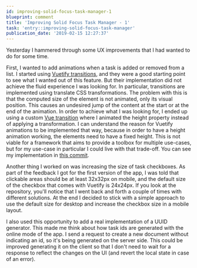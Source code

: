 ```yaml
---
id: improving-solid-focus-task-manager-1
blueprint: comment
title: 'Improving Solid Focus Task Manager - 1'
task: 'entry::improving-solid-focus-task-manager'
publication_date: '2019-02-15 12:27:37'
---
```


Yesterday I hammered through some UX improvements that I had wanted to do for some time.

First, I wanted to add animations when a task is added or removed from a list. I started using [Vuetify transitions](https://vuetifyjs.com/en/framework/transitions#todo-list), and they were a good starting point to see what I wanted out of this feature. But their implementation did not achieve the fluid experience I was looking for. In particular, transitions are implemented using translate CSS transformations. The problem with this is that the computed size of the element is not animated, only its visual position. This causes an undesired jump of the content at the start or at the end of the animation. In order to achieve what I was looking for, I ended up using a custom [Vue transition](https://vuejs.org/v2/guide/transitions.html#List-Transitions) where I animated the height property instead of applying a transformation. I can understand the reason for Vuetify animations to be implemented that way, because in order to have a height animation working, the elements need to have a fixed height. This is not viable for a framework that aims to provide a toolbox for multiple use-cases, but for my use-case in particular I could live with that trade-off. You can see my implementation in [this commit](https://github.com/NoelDeMartin/solid-focus/commit/0070290d2660c6c060b4d2dadffc596e02bf3980).

Another thing I worked on was increasing the size of task checkboxes. As part of the feedback I got for the first version of the app, I was told that clickable areas should be at least 32x32px on mobile, and the default size of the checkbox that comes with Vuetify is 24x24px. If you look at the repository, you'll notice that I went back and forth a couple of times with different solutions. At the end I decided to stick with a simple approach to use the default size for desktop and increase the checkbox size in a mobile layout.

I also used this opportunity to add a real implementation of a UUID generator. This made me think about how task ids are generated with the online mode of the app. I send a request to create a new document without indicating an id, so it's being generated on the server side. This could be improved generating it on the client so that I don't need to wait for a response to reflect the changes on the UI (and revert the local state in case of an error).

